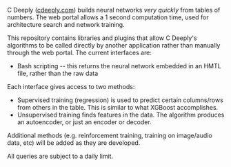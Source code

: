 C Deeply ([cdeeply.com](https://www.cdeeply.com)) builds neural networks *very quickly* from tables of numbers.
The web portal allows a 1 second computation time, used for architecture search and network training.

This repository contains libraries and plugins that allow C Deeply's algorithms to be called directly by another application
rather than manually through the web portal.  The current interfaces are:

- Bash scripting -- this returns the neural network embedded in an HMTL file, rather than the raw data

Each interface gives access to two methods:

- Supervised training (regression) is used to predict certain columns/rows from others in the table.  This is similar to what XGBoost accomplishes.
- Unsupervised training finds features in the data.  The algorithm produces an autoencoder, or just an encoder or decoder.

Additional methods (e.g. reinforcement training, training on image/audio data, etc) will be added as they are developed.

All queries are subject to a daily limit.

<!---
cdeeply/cdeeply is a ✨ special ✨ repository because its `README.md` (this file) appears on your GitHub profile.
You can click the Preview link to take a look at your changes.
--->
